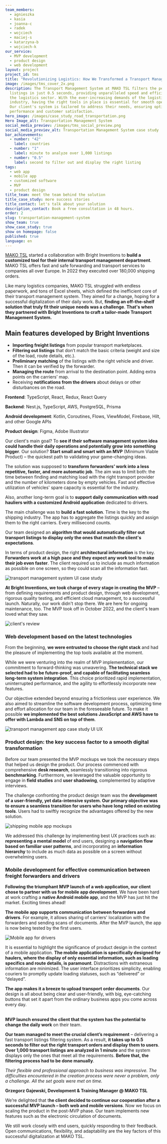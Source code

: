 ```yaml
---
team_members:
  - agnieszka
  - kasia
  - joanna-c
  - radek
  - wojciech
  - maciej-s
  - katarzyna-b
  - wojciech-k
our_service:
  - MVP development
  - product design
  - web development
layout: project
project_id: tms
title: "Revolutionizing Logistics: How We Transformed a Transport Management System"
image: /images/tms_cover_2x.png
description: The Transport Management System at MAKO TSL filters the perfect
  listings in just 0.5 seconds, providing unparalleled speed and efficiency in
  the logistics sector. With the ever-increasing demands of the logistics
  industry, having the right tools in place is essential for smooth operations.
  Our client's system is tailored to address their needs, ensuring optimal
  performance and customer satisfaction.
hero_image: /images/case_study_road_transportation.png
Hero Image_alt: Transportation Management System
social_media_previev: /images/tms_social_preview.png
social_media_previev_alt: Transportation Management System case study
bar_achievements:
  - number: "42"
    label: countries
  - number: "1"
    label: minute to analyze over 1,000 listings
  - number: "0.5"
    label: second to filter out and display the right listing
tags:
  - web app
  - mobile app
  - customized software
  - MVP
  - product design
title_team: meet the team behind the solution
title_case_study: more success stories
title_contact: let's talk about your solution
description_contact: Book a free consultation in 48 hours.
order: 2
slug: transportation-management-system
show_team: true
show_case_study: true
show on homepage: false
published: true
language: en
---
```

<TitleWithIcon sectionTitle="about TMS project" titleIcon="/images/three_flags.svg" titleIconAlt="bright" />

[MAKO TSL](https://makotsl.com/) started a collaboration with Bright Inventions to **build a customized tool for their internal transport management department**. MAKO TSL offers fast and safe forwarding and transport services to companies all over Europe. In 2022 they executed over 180,000 shipping orders.

Like many logistics companies, MAKO TSL struggled with endless paperwork, and tons of Excel sheets, which defined the inefficient core of their transport management system. They aimed for a change, hoping for a successful digitalization of their daily work. But, **finding an off-the-shelf solution that truly fit their unique needs was a challenge**. **That's when they partnered with Bright Inventions to craft a tailor-made Transport Management System.** 

<AnchorLink href='#contactForm' text='let’s talk about your project'/>

## Main features developed by Bright Inventions

* **Importing freight listings** from popular transport marketplaces.
* **Filtering out listings** that don’t match the basic criteria (weight and size of the load, route details, etc.).
* **Preliminary matching** of the listings with the right vehicle and driver. Then it can be verified by the forwarder.
* **Managing the route** from arrival to the destination point. Adding extra points on the carriers’ map.
* Receiving **notifications from the drivers** about delays or other disturbances on the road.

<TitleWithIcon sectionTitle="stack" titleIcon="/images/skills.svg" titleIconAlt="bright" />

<Gallery images='[{"src":"/images/new_typescript_logo_stack.png","alt":"TypeScript"},{"src":"/images/react.png","alt":"React"},{"src":"/images/nest.png","alt":"Nest"},{"src":"/images/aws.png","alt":"AWS"},{"src":"/images/kotlin.png","alt":"Kotlin"},{"src":"/images/new_logo_figma_stack.png","alt":"Figma"}]' />

**Frontend**: TypeScript, React, Redux, React Query

**Backend**: Nest.js, TypeScript, AWS, PostgreSQL, Prisma

**Android development**: Kotlin, Coroutines, Flows, ViewModel, Firebase, Hilt, and other Google APIs

**Product design**: Figma, Adobe Illustrator

<TitleWithIcon sectionTitle="first things first – time to validate the idea with MVP " titleIcon="/images/goal_title_section.png" titleIconAlt="goal" />

Our client's main goal? To **see if their software management system idea could handle their daily operations and potentially grow into something bigger**. Our solution? **Start small and smart with an MVP** (Minimum Viable Product) – the quickest path to validating your game-changing ideas.

The solution was supposed to **transform forwarders’ work into a less repetitive, faster, and more automatic job**. The aim was to limit both: the time between finding and matching load with the right transport provider and the number of kilometers done by empty vehicles. Fast and effective utilization of vehicles' spare capacity is essential for the industry. 

Also, another long-term goal is to **support daily communication with road hauliers with a customized Android application** dedicated to drivers.

<AnchorLink href='#contactForm' text='let’s talk about your project'/>

<TitleWithIcon sectionTitle="the challenge of building a transport management system" titleIcon="/images/two_flags.svg" titleIconAlt="bright" />

The main challenge was to **build a fast solution**. Time is the key to the shipping industry. The app has to aggregate the listings quickly and assign them to the right carriers. Every millisecond counts.

Our team designed an **algorithm that would automatically filter out transport listings to display only the ones that match the client's expectations**.

In terms of product design, the right **architectural information** is the key. **Forwarders work at a high pace and they expect any work tool to make their job even faster**. The client required us to include as much information as possible on one screen, so they could scan all the information fast.

<div class="image"><img src="/images/tms_market_ui.png" alt="transport management system UI case study" title="undefined"  /> </div>

<TitleWithIcon sectionTitle="TMS development process" titleIcon="/images/gearwheel.svg" titleIconAlt="bright" />

**At Bright Inventions, we took charge of every stage in creating the MVP** – from defining requirements and product design, through web development, rigorous quality testing, and efficient cloud management, to a successful launch. Naturally, our work didn't stop there. We are here for ongoing maintenance, too. The MVP took off in October 2022, and the client's team loved what they saw.

<div class="image"><img src="/images/case_study_tms_client_quote.png" alt="client's review" title="client's review"  /> </div>

### Web development based on the latest technologies

From the beginning, **we were entrusted to choose the right stack** and had the pleasure of implementing the top tools available at the moment.

While we were venturing into the realm of MVP implementation, our commitment to forward-thinking was unwavering. **The technical stack we selected had to be future-proof, and capable of facilitating seamless long-term system integration**. This choice prioritized rapid implementation, uninterrupted performance, and the agility to effortlessly incorporate new features.

Our objective extended beyond ensuring a frictionless user experience. We also aimed to streamline the software development process, optimizing time and effort allocation for our team in the foreseeable future. To make it possible **we implemented the best solutions JavaScript and AWS have to offer with Lambda and SNS on top of them**.

<div class="image"><img src="/images/tms_case_study_screen_map.png" alt="transport management app case study UI UX" title="undefined"  /> </div>

### Product design: the key success factor to a smooth digital transformation

Before our team presented the MVP mockups we took the necessary steps that helped us design the product. Our process commenced with comprehensive **desk research**, seamlessly transitioning into rigorous **benchmarking**. Furthermore, we leveraged the valuable opportunity to engage in **field studies** and **user shadowing**, complemented by adaptive interviews.

The challenge confronting the product design team was the **development of a user-friendly, yet data-intensive system. Our primary objective was to ensure a seamless transition for users who have long relied on existing tools**. Users had to swiftly recognize the advantages offered by the new solution. 

<div class="image"><img src="/images/in_text_tms_mobile_mockups.png" alt="shipping mobile app mockups" title="shipping mobile app mockups"  /> </div>

We addressed this challenge by implementing best UX practices such as: **representing a mental model** of end users, designing a **navigation flow based on familiar user patterns**, and incorporating an **information hierarchy** to include as much data as possible on a screen without overwhelming users.

### Mobile development for effective communication between freight forwarders and drivers

**Following the triumphant MVP launch of a web application, our client chose to partner with us for mobile app development**. We have been hard at work crafting a **native Android mobile app**, and the MVP has just hit the market. Exciting times ahead!

**The mobile app supports communication between forwarders and drivers**. For example, it allows sharing of carriers' localization with the forwarders and sending scans of documents. After the MVP launch, the app is now being tested by the first users.

<div class="image"><img src="/images/driver_app.png" alt="Mobile app for drivers" title="Mobile app for drivers"  /> </div>

It is essential to highlight the significance of product design in the context of a mobile application. **The mobile application is specifically designed for haulers, where the display of only essential information, such as loading specifics and route details, is paramount**. Distractions with extraneous information are minimized. The user interface prioritizes simplicity, enabling couriers to promptly update loading statuses, such as “delivered” or “delayed”. 

**The app makes it a breeze to upload transport order documents**. Our design is all about being clear and user-friendly, with big, eye-catching buttons that set it apart from the ordinary business apps you come across every day.

<TitleWithIcon sectionTitle="the outcome of Bright Inventions and MAKO TSL collaboration" titleIcon="/images/icon_result_svg.svg" titleIconAlt="client’s perspective" />

\
**MVP launch ensured the client that the system has the potential to change the daily work** on their team.

**Our team managed to meet the crucial client’s requirement** – delivering a fast transport listings filtering system. As a result, **it takes up to 0.5 seconds to filter out the right transport orders and display them to users**. **Over 1,000 transport listings are analyzed in 1 minute** and the system displays only the ones that meet all the requirements. **Before that, the filtering process had to be done manually**.



<TitleWithIcon sectionTitle="client’s perspective" titleIcon="/images/clients_perspective_icon.svg" titleIconAlt="client’s perspective" />

*Their flexible and professional approach to business was impressive. The difficulties encountered in the creation process were never a problem, only a challenge. All the set goals were met on time.*

**Grzegorz Gajewski, Development & Training Manager @ MAKO TSL**

<TitleWithIcon sectionTitle="what is next for Mako TSL and Bright Inventions?" titleIcon="/images/icon_title_products.svg" titleIconAlt="result" />

We’re delighted that t**he client decided to continue our cooperation after a successful MVP launch – both web and mobile versions**. Now we focus on scaling the product in the post-MVP phase. Our team implements new features such as the electronic circulation of documents.

We still work closely with end users, quickly responding to their feedback. Open communications, flexibility, and adaptability are the key factors of this successful digitalization at MAKO TSL.